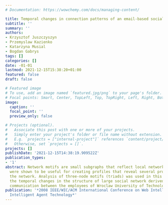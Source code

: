 ```yaml
---
# Documentation: https://wowchemy.com/docs/managing-content/

title: Temporal changes in connection patterns of an email-based social network
subtitle: ''
summary: ''
authors:
- Krzysztof Juszczyszyn
- Przemyslaw Kazienko
- Katarzyna Musial
- Bogdan Gabrys
tags: []
categories: []
date: -01-01
lastmod: 2021-12-15T15:38:20+01:00
featured: false
draft: false

# Featured image
# To use, add an image named `featured.jpg/png` to your page's folder.
# Focal points: Smart, Center, TopLeft, Top, TopRight, Left, Right, BottomLeft, Bottom, BottomRight.
image:
  caption: ''
  focal_point: ''
  preview_only: false

# Projects (optional).
#   Associate this post with one or more of your projects.
#   Simply enter your project's folder or file name without extension.
#   E.g. `projects = ["internal-project"]` references `content/project/deep-learning/index.md`.
#   Otherwise, set `projects = []`.
projects: []
publishDate: '2021-12-15T14:38:19.909522Z'
publication_types:
- '1'
abstract: Network motifs are small subgraphs that reflect local network topology and
  were shown to be useful for creating profiles that reveal several properties of
  the network. Analysis of three-node motifs (triads) was used in this paper to track
  the temporal changes in the structure of large social network derived from email
  communication between the employees of Wroclaw University of Technology.
publication: '*2008 IEEE/WIC/ACM International Conference on Web Intelligence and
  Intelligent Agent Technology*'
---
```

